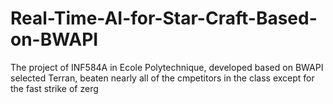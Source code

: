 # Real-Time-AI-for-Star-Craft-Based-on-BWAPI
The project of INF584A in Ecole Polytechnique, developed based on BWAPI selected Terran, beaten nearly all of the cmpetitors in the class except for the fast strike of zerg
